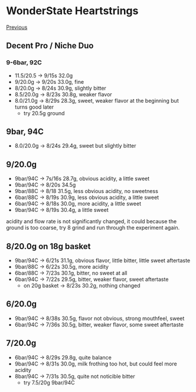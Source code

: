 # WonderState Heartstrings

[Previous](../../Breville-Niche/2024-8/Wonderstate-Heartstrings.md)

## Decent Pro / Niche Duo

### 9-6bar, 92C
- 11.5/20.5 -> 9/15s 32.0g
- 9/20.0g -> 9/20s 33.0g, fine
- 8/20.0g -> 8/24s 30.9g, slightly bitter
- 8.5/20.0g -> 8/23s 30.8g, weaker flavor
- 8.0/21.0g -> 8/29s 28.3g, sweet, weaker flavor at the beginning but turns good later
  - try 20.5g ground

## 9bar, 94C
- 8.0/20.0g -> 8/24s 29.4g, sweet but slightly bitter

## 9/20.0g
- 9bar/94C -> 7s/16s 28.7g, obvious acidity, a little sweet
- 9bar/94C -> 8/20s 34.5g
- 9bar/88C -> 8/18 31.5g, less obvious acidity, no sweetness
- 6bar/88C -> 8/19s 30.9g, less obvious acidity, a little sweet
- 6bar/94C -> 8/18s 30.0g, more acidity, a little sweet
- 9bar/94C -> 8/19s 30.4g, a little sweet

acidity and flow rate is not significantly changed,
it could because the ground is too coarse,
try 8 grind and run through the experiment again.

## 8/20.0g on 18g basket
- 9bar/94C -> 6/21s 31.1g, obvious flavor, little bitter, little sweet aftertaste
- 9bar/88C -> 6/22s 30.5g, more acidity
- 6bar/88C -> 7/23s 30.1g, bitter, no sweet at all
- 6bar/94C -> 7/22s 29.5g, bitter, weaker flavor, sweet aftertaste
  - on 20g basket -> 8/23s 30.2g, nothing changed

## 6/20.0g
- 9bar/94C -> 8/38s 30.5g, flavor not obvious, strong mouthfeel, sweet
- 6bar/94C -> 7/36s 30.5g, bitter, weaker flavor, some sweet aftertaste

## 7/20.0g
- 6bar/94C -> 8/29s 29.8g, quite balance
- 9bar/94C -> 8/31s 30.0g, milk frothing too hot, but could feel more acidity
- 8bar/94C -> 7/31s 30.5g, quite not noticible bitter 
  - try 7.5/20g 9bar/94C
